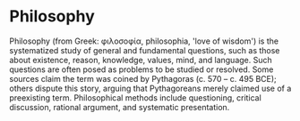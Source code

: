 # Philosophy

Philosophy (from Greek: φιλοσοφία, philosophia, 'love of wisdom') is the systematized study of general and fundamental questions, such as those about existence, reason, knowledge, values, mind, and language. Such questions are often posed as problems to be studied or resolved. Some sources claim the term was coined by Pythagoras (c. 570 – c. 495 BCE); others dispute this story, arguing that Pythagoreans merely claimed use of a preexisting term. Philosophical methods include questioning, critical discussion, rational argument, and systematic presentation.